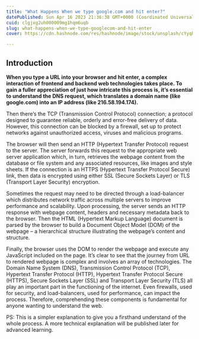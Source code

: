 ```yaml
---
title: "What Happens When we type google.com and hit enter?"
datePublished: Sun Apr 16 2023 21:36:38 GMT+0000 (Coordinated Universal Time)
cuid: clgjxg2uh000009mg1hqm6uqb
slug: what-happens-when-we-type-googlecom-and-hit-enter
cover: https://cdn.hashnode.com/res/hashnode/image/stock/unsplash/cYyqhdbJ9TI/upload/d30e7bd2a43c081f03e151013139f32f.jpeg

---
```


## **Introduction**

**When you type a URL into your browser and hit enter, a complex interaction of frontend and backend web technologies takes place. To gain a fuller appreciation of just how intricate this process is, it’s essential to understand the DNS request, which translates a domain name (like google.com) into an IP address (like 216.58.194.174).**

Then there’s the TCP (Transmission Control Protocol) connection; a protocol designed to guarantee reliable, orderly and error-free delivery of data. However, this connection can be blocked by a firewall, set up to protect networks against unauthorized access, viruses and malicious programs.

The browser will then send an HTTP (Hypertext Transfer Protocol) request to the server. The server forwards this request to the appropriate web server application which, in turn, retrieves the webpage content from the database or file system and any associated resources, like images and style sheets. If the connection is an HTTPS (Hypertext Transfer Protocol Secure) link, then data is encrypted using either SSL (Secure Sockets Layer) or TLS (Transport Layer Security) encryption.

Sometimes the request may need to be directed through a load-balancer which distributes network traffic across multiple servers to improve performance and scalability. Upon processing, the server sends an HTTP response with webpage content, headers and necessary metadata back to the browser. Then the HTML (Hypertext Markup Language) document is parsed by the browser to build a Document Object Model (DOM) of the webpage – a hierarchical structure illustrating the webpage’s content and structure.

Finally, the browser uses the DOM to render the webpage and execute any JavaScript included on the page. It’s clear to see that the journey from URL to rendered webpage is complex and involves an array of technologies. The Domain Name System (DNS), Transmission Control Protocol (TCP), Hypertext Transfer Protocol (HTTP), Hypertext Transfer Protocol Secure (HTTPS), Secure Sockets Layer (SSL) and Transport Layer Security (TLS) all play an important part in the functioning of the internet. Even firewalls, used for security, and load-balancers, used for performance, can impact the process. Therefore, comprehending these components is fundamental for anyone wanting to understand the web.

PS: This is a simpler explanation to give you a firsthand understand of the whole process. A more technical explanation will be published later for advanced learning.